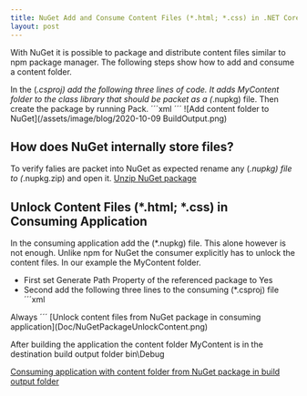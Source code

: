 ```yaml
---
title: NuGet Add and Consume Content Files (*.html; *.css) in .NET Core 
layout: post
---
```

With NuGet it is possible to package and distribute content files similar to npm package manager. The following steps show how to add and consume a content folder.

In the (*.csproj) add the following three lines of code. It adds MyContent folder to the class library that should be packet as a (*.nupkg) file. Then create the package by running Pack.
´´´xml
<ItemGroup>
  <None Include="MyContent\**" Pack="true" />
</ItemGroup>
´´´
![Add content folder to NuGet](/assets/image/blog/2020-10-09 BuildOutput.png)

## How does NuGet internally store files?
To verify falies are packet into NuGet as expected rename any (*.nupkg) file to (*.nupkg.zip) and open it.
[Unzip NuGet package](Doc/NuGetZip.png)

## Unlock Content Files (*.html; *.css) in Consuming Application
In the consuming application add the (*.nupkg) file. This alone however is not enough. Unlike npm for NuGet the consumer explicitly has to unlock the content files. In our example the MyContent folder.
* First set Generate Path Property of the referenced package to Yes
* Second add the following three lines to the consuming (*.csproj) file
´´´xml
<ItemGroup>
  <None Include="$(PkgClassLibrary)\content\**">
    <CopyToOutputDirectory>Always</CopyToOutputDirectory>
  </None>
</ItemGroup>
´´´
[Unlock content files from NuGet package in consuming application](Doc/NuGetPackageUnlockContent.png)

After building the application the content folder MyContent is in the destination build output folder bin\Debug

[Consuming application with content folder from NuGet package in build output folder](Doc/BuildOutput)